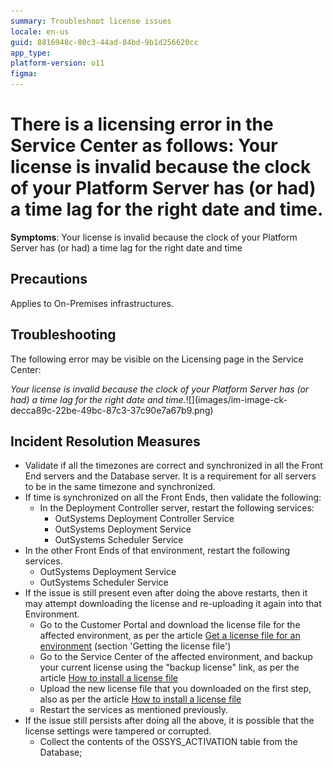 ```yaml
---
summary: Troubleshoot license issues
locale: en-us
guid: 8816948c-80c3-44ad-84bd-9b1d256620cc
app_type: 
platform-version: o11
figma:
---
```


<h1>There is a licensing error in the Service Center as follows: Your license is invalid because the clock of your Platform Server has (or had) a time lag for the right date and time.</h1>

<p><strong>Symptoms</strong>: Your license is invalid because the clock of your Platform Server has (or had) a time lag for the right date and time</p>

<h2>Precautions</h2>

<p>Applies to On-Premises infrastructures.</p>

<h2>Troubleshooting</h2>

<p>The following error may be visible on the Licensing page in the Service Center:</p>

<p><em>Your license is invalid because the clock of your Platform Server has (or had) a time lag for the right date and time.</em>![](images/im-image-ck-decca89c-22be-49bc-87c3-37c90e7a67b9.png)</p>

<h2>Incident Resolution Measures</h2>

<ul>
    <li>Validate if all the timezones are correct and synchronized in all the Front End servers and the Database server. It is a requirement for all servers to be in the same timezone and synchronized.</li>
    <li>If time is synchronized on all the Front Ends, then validate the following:
    <ul>
        <li>In the Deployment Controller server, restart the following services:
        <ul>
            <li>OutSystems Deployment Controller Service</li>
            <li>OutSystems Deployment Service</li>
            <li>OutSystems Scheduler Service</li>
        </ul>
        </li>
    </ul>
    </li>
    <li>In the other Front Ends of that environment, restart the following services.
    <ul>
        <li>OutSystems Deployment Service</li>
        <li>OutSystems Scheduler Service</li>
    </ul>
    </li>
    <li>If the issue is still present even after doing the above restarts, then it may attempt downloading the license and re-uploading it again into that Environment.
    <ul>
        <li>Go to the Customer Portal and download the license file for the affected environment, as per the article <a href="https://success.outsystems.com/support/enterprise_customers/licensing/manage_and_upgrade/get_a_license_file_for_an_environment/">Get a license file for an environment</a> (section 'Getting the license file')</li>
        <li>Go to the Service Center of the affected environment, and backup your current license using the "backup license" link, as per the article <a href="https://success.outsystems.com/support/enterprise_customers/licensing/manage_and_upgrade/how_to_install_a_license_file/">How to install a license file</a></li>
        <li>Upload the new license file that you downloaded on the first step, also as per the article <a href="https://success.outsystems.com/support/enterprise_customers/licensing/manage_and_upgrade/how_to_install_a_license_file/">How to install a license file</a></li>
        <li>Restart the services as mentioned previously.</li>
    </ul>
    </li>
    <li>If the issue still persists after doing all the above, it is possible that the license settings were tampered or corrupted.
    <ul>
        <li>Collect the contents of the OSSYS_ACTIVATION table from the Database;</li>
    </ul>
    </li>
</ul>
